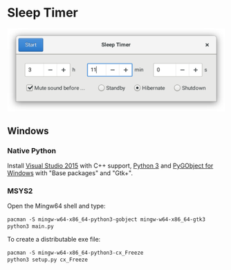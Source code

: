 # Sleep Timer

<img title="Screenshot" src="screenshot.png" size="50%"/>

## Windows

### Native Python

Install [Visual Studio 2015](https://www.visualstudio.com/de-de/downloads/download-visual-studio-vs.aspx)
with C++ support, [Python 3](https://www.python.org/downloads/) and [PyGObject for Windows](http://sourceforge.net/projects/pygobjectwin32/) with "Base packages" and "Gtk+".

### MSYS2

Open the Mingw64 shell and type:

```
pacman -S mingw-w64-x86_64-python3-gobject mingw-w64-x86_64-gtk3
python3 main.py
```

To create a distributable exe file:

```
pacman -S mingw-w64-x86_64-python3-cx_Freeze
python3 setup.py cx_Freeze
```
